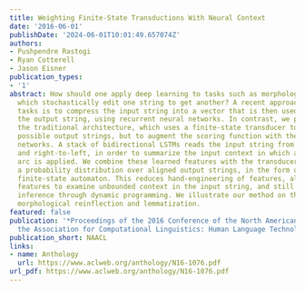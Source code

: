 ```yaml
---
title: Weighting Finite-State Transductions With Neural Context
date: '2016-06-01'
publishDate: '2024-06-01T10:01:49.657074Z'
authors:
- Pushpendre Rastogi
- Ryan Cotterell
- Jason Eisner
publication_types:
- '1'
abstract: How should one apply deep learning to tasks such as morphological reinflection,
  which stochastically edit one string to get another? A recent approach to such sequence-to-sequence
  tasks is to compress the input string into a vector that is then used to generate
  the output string, using recurrent neural networks. In contrast, we propose to keep
  the traditional architecture, which uses a finite-state transducer to score all
  possible output strings, but to augment the scoring function with the help of recurrent
  networks. A stack of bidirectional LSTMs reads the input string from leftto-right
  and right-to-left, in order to summarize the input context in which a transducer
  arc is applied. We combine these learned features with the transducer to define
  a probability distribution over aligned output strings, in the form of a weighted
  finite-state automaton. This reduces hand-engineering of features, allows learned
  features to examine unbounded context in the input string, and still permits exact
  inference through dynamic programming. We illustrate our method on the tasks of
  morphological reinflection and lemmatization.
featured: false
publication: '*Proceedings of the 2016 Conference of the North American Chapter of
  the Association for Computational Linguistics: Human Language Technologies*'
publication_short: NAACL
links:
- name: Anthology
  url: https://www.aclweb.org/anthology/N16-1076.pdf
url_pdf: https://www.aclweb.org/anthology/N16-1076.pdf
---
```


